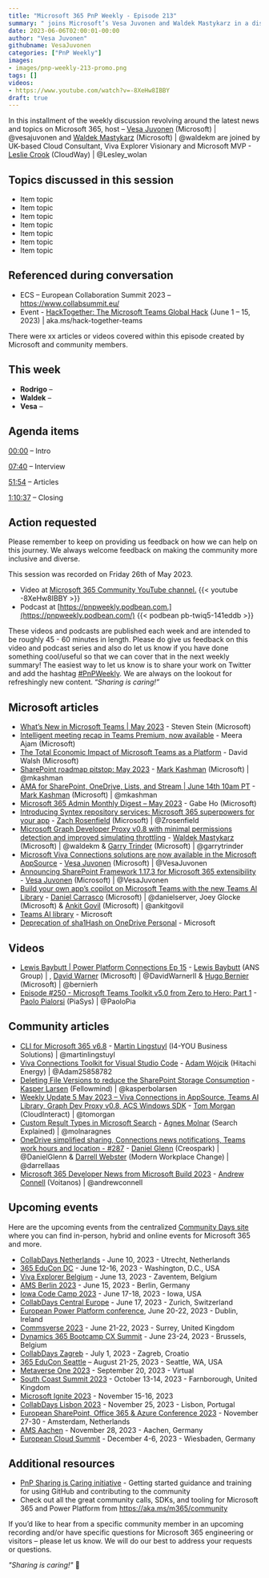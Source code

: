 ```yaml
---
title: "Microsoft 365 PnP Weekly - Episode 213"
summary: " joins Microsoft’s Vesa Juvonen and Waldek Mastykarz in a discussion on Viva Explorers, Viva origami, Adakar change framework, approach to change management, plus xx articles/videos."
date: 2023-06-06T02:00:01-00:00
author: "Vesa Juvonen"
githubname: VesaJuvonen
categories: ["PnP Weekly"]
images:
- images/pnp-weekly-213-promo.png
tags: []
videos:
- https://www.youtube.com/watch?v=-8XeHw8IBBY
draft: true
---
```

 
In this installment of the weekly discussion revolving around the latest news and topics on Microsoft 365, host – [Vesa Juvonen](http://twitter.com/vesajuvonen) (Microsoft) | @vesajuvonen and [Waldek Mastykarz](http://twitter.com/waldekm) (Microsoft) | @waldekm are joined by UK-based Cloud Consultant, Viva Explorer Visionary and Microsoft MVP - [Leslie Crook](https://twitter.com/Lesley_wolan) (CloudWay) \| @Lesley_wolan

## Topics discussed in this session

* Item topic
* Item topic
* Item topic
* Item topic
* Item topic
* Item topic
* Item topic
 
## Referenced during conversation

* ECS – European Collaboration Summit 2023 – <https://www.collabsummit.eu/>
* Event - [HackTogether: The Microsoft Teams Global Hack](https://github.com/microsoft/hack-together-teams) (June 1 – 15, 2023) \| aka.ms/hack-together-teams

There were xx articles or videos covered within this episode created by Microsoft and community members.

## This week

* **Rodrigo** – 
* **Waldek** – 
* **Vesa** – 


## Agenda items

[00:00](https://youtu.be/-8XeHw8IBBY?t=0) – Intro

[07:40](https://youtu.be/-8XeHw8IBBY?t=460) – Interview

[51:54](https://youtu.be/-8XeHw8IBBY?t=3114) – Articles

[1:10:37](https://youtu.be/-8XeHw8IBBY?t=4237) – Closing

## Action requested

Please remember to keep on providing us feedback on how we can help on this journey. We always welcome feedback on making the community more inclusive and diverse.

This session was recorded on Friday 26th of May 2023.

*   Video at [Microsoft 365 Community YouTube channel.](https://aka.ms/m365pnp-videos)
    {{< youtube -8XeHw8IBBY >}}
*   Podcast at [https://pnpweekly.podbean.com.](https://pnpweekly.podbean.com/) 
    {{< podbean pb-twiq5-141eddb >}}

These videos and podcasts are published each week and are intended to be roughly 45 - 60 minutes in length.  Please do give us feedback on this video and podcast series and also do let us know if you have done something cool/useful so that we can cover that in the next weekly summary! The easiest way to let us know is to share your work on Twitter and add the hashtag [#PnPWeekly](https://twitter.com/search?q=%23pnpweekly). We are always on the lookout for refreshingly new content. “_Sharing is caring!”_ 

## Microsoft articles

* [What’s New in Microsoft Teams | May 2023](https://techcommunity.microsoft.com/t5/microsoft-teams-blog/what-s-new-in-microsoft-teams-may-2023/ba-p/3835500) - Steven Stein (Microsoft)
* [Intelligent meeting recap in Teams Premium, now available](https://techcommunity.microsoft.com/t5/microsoft-teams-blog/intelligent-meeting-recap-in-teams-premium-now-available/ba-p/3832541) - Meera Ajam (Microsoft)
* [The Total Economic Impact of Microsoft Teams as a Platform](https://techcommunity.microsoft.com/t5/microsoft-teams-blog/the-total-economic-impact-of-microsoft-teams-as-a-platform/ba-p/3838181) - David Walsh (Microsoft)
* [SharePoint roadmap pitstop: May 2023](https://techcommunity.microsoft.com/t5/microsoft-sharepoint-blog/sharepoint-roadmap-pitstop-may-2023/ba-p/3834875) - [Mark Kashman](https://twitter.com/mkashman) (Microsoft) | @mkashman
* [AMA for SharePoint, OneDrive, Lists, and Stream | June 14th 10am PT](https://techcommunity.microsoft.com/t5/microsoft-sharepoint-blog/ama-for-sharepoint-onedrive-lists-and-stream-june-14th-10am-pt/ba-p/3834646) - [Mark Kashman](https://twitter.com/mkashman) (Microsoft) | @mkashman
* [Microsoft 365 Admin Monthly Digest – May 2023](https://techcommunity.microsoft.com/t5/microsoft-365-blog/microsoft-365-admin-monthly-digest-may-2023/ba-p/3832079) - Gabe Ho (Microsoft)
* [Introducing Syntex repository services: Microsoft 365 superpowers for your app](https://devblogs.microsoft.com/microsoft365dev/introducing-syntex-repository-services-microsoft-365-superpowers-for-your-app/) - [Zach Rosenfield](https://twitter.com/Zrosenfield) (Microsoft) | @Zrosenfield
* [Microsoft Graph Developer Proxy v0.8 with minimal permissions detection and improved simulating throttling](https://devblogs.microsoft.com/microsoft365dev/microsoft-graph-developer-proxy-v0-8-with-minimal-permissions-detection-and-improved-simulating-throttling/) - [Waldek Mastykarz](https://twitter.com/waldekm) (Microsoft) | @waldekm & [Garry Trinder](https://twitter.com/garrytrinder) (Microsoft) | @garrytrinder
* [Microsoft Viva Connections solutions are now available in the Microsoft AppSource](https://devblogs.microsoft.com/microsoft365dev/viva-connections-solutions-are-now-available-in-the-microsoft-appsource/) - [Vesa Juvonen](https://twitter.com/vesajuvonen) (Microsoft) | @VesaJuvonen
* [Announcing SharePoint Framework 1.17.3 for Microsoft 365 extensibility](https://devblogs.microsoft.com/microsoft365dev/announcing-sharepoint-framework-1-17-3-for-microsoft-365-extensibility/) - [Vesa Juvonen](https://twitter.com/vesajuvonen) (Microsoft) | @VesaJuvonen
* [Build your own app’s copilot on Microsoft Teams with the new Teams AI Library](https://devblogs.microsoft.com/microsoft365dev/build-your-own-apps-copilot-on-microsoft-teams-with-the-new-teams-ai-library/) - [Daniel Carrasco](https://twitter.com/danielserver) (Microsoft) | @danielserver, Joey Glocke (Microsoft) & [Ankit Govil](https://twitter.com/ankitgovil) (Microsoft) | @ankitgovil
* [Teams AI library](https://learn.microsoft.com/en-us/microsoftteams/platform/bots/how-to/teams%20conversational%20ai/teams-conversation-ai-overview?referrer=whats.new.rssfeed) - Microsoft
* [Deprecation of sha1Hash on OneDrive Personal](https://devblogs.microsoft.com/microsoft365dev/deprecation-of-sha1hash-on-onedrive-personal/) - Microsoft

## Videos

* [Lewis Baybutt | Power Platform Connections Ep 15](https://www.youtube.com/watch?v=BOwTYzfxZvo) - [Lewis Baybutt](https://twitter.com/lowcodelewis) (ANS Group) | , [David Warner](https://twitter.com/DavidWarnerII) (Microsoft) | @DavidWarnerII & [Hugo Bernier](https://twitter.com/bernierh) (Microsoft) | @bernierh
* [Episode #250 - Microsoft Teams Toolkit v5.0 from Zero to Hero: Part 1](https://www.youtube.com/watch?v=fhny_U4PUYU) - [Paolo Pialorsi](https://twitter.com/PaoloPia) (PiaSys) | @PaoloPia

## Community articles

* [CLI for Microsoft 365 v6.8](https://pnp.github.io/blog/cli-for-microsoft-365/cli-for-microsoft-365-v6-8/) -  [Martin Lingstuyl](https://twitter.com/martinlingstuyl) (I4-YOU Business Solutions) | @martinlingstuyl
* [Viva Connections Toolkit for Visual Studio Code](https://github.com/pnp/vscode-viva/releases/tag/v1.0.0) - [Adam Wójcik](https://twitter.com/Adam25858782) (Hitachi Energy) | @Adam25858782
* [Deleting File Versions to reduce the SharePoint Storage Consumption](https://ms365thinking.blogspot.com/2023/05/deleting-file-versions-to-reduce.html) - [Kasper Larsen](https://twitter.com/kasperbolarsen) (Fellowmind) | @kasperbolarsen
* [Weekly Update 5 May 2023 – Viva Connections in AppSource, Teams AI Library, Graph Dev Proxy v0.8, ACS Windows SDK](https://blog.thoughtstuff.co.uk/2023/06/weekly-update-5-may-2023-viva-connections-in-appsource-teams-ai-library-graph-dev-proxy-v0-8-acs-windows-sdk/) - [Tom Morgan](https://twitter.com/tomorgan) (CloudInteract) | @tomorgan
* [Custom Result Types in Microsoft Search](https://searchexplained.com/custom-result-types-in-microsoft-search/) - [Agnes Molnar](https://twitter.com/molnaragnes) (Search Explained) | @molnaragnes
* [OneDrive simplified sharing, Connections news notifications, Teams work hours and location - #287](https://www.messagecentershow.com/e/onedrive-simplified-sharing-287/) - [Daniel Glenn](https://twitter.com/DanielGlenn) (Creospark) | @DanielGlenn & [Darrell Webster](https://twitter.com/darrellaas) (Modern Workplace Change) | @darrellaas
* [Microsoft 365 Developer News from Microsoft Build 2023](https://www.andrewconnell.com/blog/microsoft-365-developer-news-from-build-2023/) - [Andrew Connell](https://twitter.com/andrewconnell) (Voitanos) | @andrewconnell

## Upcoming events

Here are the upcoming events from the centralized [Community Days site](https://communitydays.org/events?when=upcoming) where you can find in-person, hybrid and online events for Microsoft 365 and more.

* [CollabDays Netherlands](https://www.communitydays.org/event/2023-06-10/collabdays-netherlands-2023) - June 10, 2023 - Utrecht, Netherlands
* [365 EduCon DC](https://365educon.com/DC/) - June 12-16, 2023 - Washington, D.C., USA
* [Viva Explorer Belgium](https://www.communitydays.org/event/2023-06-13/viva-explorers-belgium) - June 13, 2023 - Zaventem, Belgium
* [AMS Berlin 2023](https://www.communitydays.org/event/2023-06-15/amsberlin-2023) - June 15, 2023 - Berlin, Germany
* [Iowa Code Camp 2023](https://www.communitydays.org/event/2023-06-17/iowa-code-camp-2023) - June 17-18, 2023 - Iowa, USA
* [CollabDays Central Europe](https://www.collabdays.org/2023-ce/) - June 17, 2023 - Zurich, Switzerland
* [European Power Platform conference](https://www.sharepointeurope.com/european-power-platform-conference/), June 20-22, 2023 - Dublin, Ireland
* [Commsverse 2023](https://www.communitydays.org/event/2023-06-21/commsverse-2023) - June 21-22, 2023 - Surrey, United Kingdom
* [Dynamics 365 Bootcamp CX Summit](https://www.communitydays.org/event/2023-06-23/dynamics-365-bootcamp-cx-summit) - June 23-24, 2023 - Brussels, Belgium
* [CollabDays Zagreb](https://www.communitydays.org/event/2023-07-01/collabdays-zagreb) - July 1, 2023 - Zagreb, Croatio
* [365 EduCon Seattle](https://365educon.com/Seattle/) – August 21-25, 2023 - Seattle, WA, USA
* [Metaverse One 2023](https://www.communitydays.org/event/2023-09-20/metaverse-one-2023) - September 20, 2023 - Virtual
* [South Coast Summit 2023](https://www.southcoastsummit.com/) - October 13-14, 2023 - Farnborough, United Kingdom
* [Microsoft Ignite 2023](https://ignite.microsoft.com/) - November 15-16, 2023
* [CollabDays Lisbon 2023](https://www.collabdays.org/2023-lisbon/) - November 25, 2023 - Lisbon, Portugal
* [European SharePoint, Office 365 & Azure Conference 2023](https://www.sharepointeurope.com/) - November 27-30 - Amsterdam, Netherlands
* [AMS Aachen](https://www.communitydays.org/event/2023-11-28/ams-aachen) - November 28, 2023 - Aachen, Germany
* [European Cloud Summit](https://www.cloudsummit.eu/) - December 4-6, 2023 - Wiesbaden, Germany

## Additional resources

* [PnP Sharing is Caring initiative](https://aka.ms/sharing-is-caring) - Getting started guidance and training for using GitHub and contributing to the community
* Check out all the great community calls, SDKs, and tooling for Microsoft 365 and Power Platform from <https://aka.ms/m365/community>

If you’d like to hear from a specific community member in an upcoming recording and/or have specific questions for Microsoft 365 engineering or visitors – please let us know. We will do our best to address your requests or questions.

_"Sharing is caring!"_ 🧡

